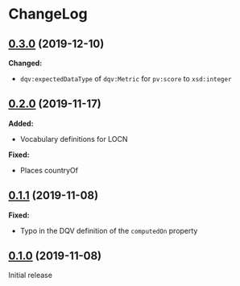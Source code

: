 # ChangeLog

## [0.3.0](https://gitlab.fokus.fraunhofer.de/viaduct/piveau-vocabularies/tags/0.3.0) (2019-12-10)

**Changed:**
* `dqv:expectedDataType` of `dqv:Metric` for `pv:score` to `xsd:integer`

## [0.2.0](https://gitlab.fokus.fraunhofer.de/viaduct/piveau-vocabularies/tags/0.2.0) (2019-11-17)

**Added:**
 * Vocabulary definitions for LOCN

**Fixed:**
 * Places countryOf
 
## [0.1.1](https://gitlab.fokus.fraunhofer.de/viaduct/piveau-vocabularies/tags/0.1.1) (2019-11-08)

**Fixed:**
 * Typo in the DQV definition of the `computedOn` property

## [0.1.0](https://gitlab.fokus.fraunhofer.de/viaduct/piveau-vocabularies/tags/0.1.0) (2019-11-08)
Initial release
